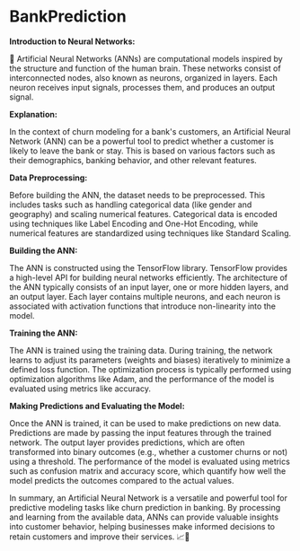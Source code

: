 # BankPrediction
**Introduction to Neural Networks:**

🧠 Artificial Neural Networks (ANNs) are computational models inspired by the structure and function of the human brain. These networks consist of interconnected nodes, also known as neurons, organized in layers. Each neuron receives input signals, processes them, and produces an output signal.

**Explanation:**

In the context of churn modeling for a bank's customers, an Artificial Neural Network (ANN) can be a powerful tool to predict whether a customer is likely to leave the bank or stay. This is based on various factors such as their demographics, banking behavior, and other relevant features.

**Data Preprocessing:**

Before building the ANN, the dataset needs to be preprocessed. This includes tasks such as handling categorical data (like gender and geography) and scaling numerical features. Categorical data is encoded using techniques like Label Encoding and One-Hot Encoding, while numerical features are standardized using techniques like Standard Scaling.

**Building the ANN:**

The ANN is constructed using the TensorFlow library. TensorFlow provides a high-level API for building neural networks efficiently. The architecture of the ANN typically consists of an input layer, one or more hidden layers, and an output layer. Each layer contains multiple neurons, and each neuron is associated with activation functions that introduce non-linearity into the model.

**Training the ANN:**

The ANN is trained using the training data. During training, the network learns to adjust its parameters (weights and biases) iteratively to minimize a defined loss function. The optimization process is typically performed using optimization algorithms like Adam, and the performance of the model is evaluated using metrics like accuracy.

**Making Predictions and Evaluating the Model:**

Once the ANN is trained, it can be used to make predictions on new data. Predictions are made by passing the input features through the trained network. The output layer provides predictions, which are often transformed into binary outcomes (e.g., whether a customer churns or not) using a threshold. The performance of the model is evaluated using metrics such as confusion matrix and accuracy score, which quantify how well the model predicts the outcomes compared to the actual values.

In summary, an Artificial Neural Network is a versatile and powerful tool for predictive modeling tasks like churn prediction in banking. By processing and learning from the available data, ANNs can provide valuable insights into customer behavior, helping businesses make informed decisions to retain customers and improve their services. 📈💼
